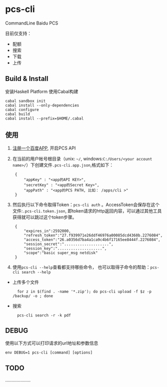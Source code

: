 pcs-cli
=======

CommandLine Baidu PCS

目前仅支持：

- 配额
- 搜索
- 下载
- 上传



Build & Install
-----

安装Haskell Platform 使用Cabal构建

	cabal sandbox init
	cabal install --only-dependencies
	cabal configure
	cabal build
	cabal install --prefix=$HOME/.cabal
	


使用
----

1. [注册一个百度APP](http://developer.baidu.com/console#app/project), 开启PCS API
2. 在当前的用户帐号根目录（unix: `~/`,  windows:`C:/Users/<your account name>/`）下创建文件`.pcs-cli.app.json`,格式如下：

		{
			"appKey" : "<app的API KEY>",
			"secretKey" : "<app的Secret Key>",
			"appPath" : "<app的PCS PATH, 比如： /apps/cli >"
		}

3. 然后执行以下命令取得Token：`pcs-cli auth` 。AccessToken会保存在这个文件:`.pcs-cli.token.json`, 即token请求的http返回内容，可以通过其他工具获得就可以跳过这个token步骤。

		{
			"expires_in":2592000,
			"refresh_token":"27.f939971e26ddf46976a00085dcd4360b.2276084",
			"access_token":"26.a0356d7ba4a1ca9c4b6f17165ee8444f.2276084",
			"session_secret":"....................",
			"session_key":"....................",
			"scope":"basic super_msg netdisk"
		}

4. 使用`pcs-cli --help`查看都支持哪些命令， 也可以取得子命令的帮助：`pcs-cli search --help`


* 上传多个文件
		
		for z in $(find . -name '*.zip'); do pcs-cli upload -f $z -p /backup/ -o ; done


* 搜索
		
		pcs-cli search -r -k pdf

DEBUG
----
使用以下方式可以打印请求的url地址和参数信息

	env DEBUG=1 pcs-cli [command] [options]


TODO
----
....................
